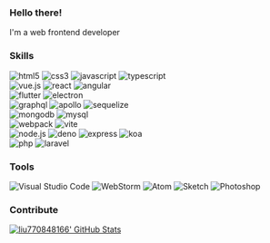 ### Hello there!

I'm a web frontend developer

### Skills

<div>
  <img alt="html5" src="https://img.shields.io/badge/HTML5-E34F26?style=for-the-badge&logo=html5&logoColor=white" />
  <img alt="css3" src="https://img.shields.io/badge/CSS3-1572B6?style=for-the-badge&logo=css3&logoColor=white" />
  <img alt="javascript" src="https://img.shields.io/badge/JAVASCRIPT-323330?style=for-the-badge&logo=javascript" />
  <img alt="typescript" src="https://img.shields.io/badge/TYPESCRIPT-3178C6?style=for-the-badge&logo=typescript&logoColor=white" />
</div>

<div>
  <img alt="vue.js" src="https://img.shields.io/badge/vue.js-35495E?style=for-the-badge&logo=vue.js" />
  <img alt="react" src="https://img.shields.io/badge/react-20232A?style=for-the-badge&logo=react" />
  <img alt="angular" src="https://img.shields.io/badge/angular-DD0031?style=for-the-badge&logo=angular" />
</div>

<div>
  <img alt="flutter" src="https://img.shields.io/badge/flutter-02569B?style=for-the-badge&logo=flutter&logoColor=white" />
  <img alt="electron" src="https://img.shields.io/badge/electron-47848F?style=for-the-badge&logo=electron&logoColor=white" />
</div>

<div>
  <img alt="graphql" src="https://img.shields.io/badge/graphql-E10098?style=for-the-badge&logo=graphql&logoColor=white" />
  <img alt="apollo" src="https://img.shields.io/badge/apollo-311C87?style=for-the-badge&logo=apollo%20graphql&logoColor=white" />
  <img alt="sequelize" src="https://img.shields.io/badge/sequelize-52B0E7?style=for-the-badge&logo=sequelize&logoColor=white" />
</div>

<div>
  <img alt="mongodb" src="https://img.shields.io/badge/mongo-116149?style=for-the-badge&logo=mongodb&logoColor=white" />
  <img alt="mysql" src="https://img.shields.io/badge/mysql-4479A1?style=for-the-badge&logo=mysql&logoColor=white" />
</div>

<div>
  <img alt="webpack" src="https://img.shields.io/badge/webpack-2B3A42?style=for-the-badge&logo=webpack&logoColor=white" />
  <img alt="vite" src="https://img.shields.io/badge/vite-646CFF?style=for-the-badge&logo=vite&logoColor=white" />
</div>

<div>
  <img alt="node.js" src="https://img.shields.io/badge/node.js-339933?style=for-the-badge&logo=node.js&logoColor=white" />
  <img alt="deno" src="https://img.shields.io/badge/deno-black?style=for-the-badge&logo=deno" />
  <img alt="express" src="https://img.shields.io/badge/express-white?style=for-the-badge&logo=express&logoColor=black" />
  <img alt="koa" src="https://img.shields.io/badge/koa-33333D?style=for-the-badge&logo=koa" />
</div>

<div>
  <img alt="php" src="https://img.shields.io/badge/php-5A5E9F?style=for-the-badge&logo=php&logoColor=white" />
  <img alt="laravel" src="https://img.shields.io/badge/laravel-FF2D20?style=for-the-badge&logo=laravel&logoColor=white" />
</div>

### Tools

<div>
  <img alt="Visual Studio Code" src="https://img.shields.io/badge/visua_studio_code-0078d7?style=for-the-badge&logo=visual-studio-code&logoColor=white" />
  <img alt="WebStorm" src="https://img.shields.io/badge/webstorm-black.svg?style=for-the-badge&logo=webstorm&logoColor=white" />
  <img alt="Atom" src="https://img.shields.io/badge/atom-33896F?style=for-the-badge&logo=atom&logoColor=white" />
  <img alt="Sketch" src="https://img.shields.io/badge/sketch-F3840F?style=for-the-badge&logo=sketch&logoColor=white" />
  <img alt="Photoshop" src="https://img.shields.io/badge/photoshop-114468?style=for-the-badge&logo=adobe-photoshop&logoColor=white" />
</div>

### Contribute

[![liu770848166' GitHub Stats](https://github-readme-stats.vercel.app/api?username=liu770848166)](https://github.com/liu770848166)
